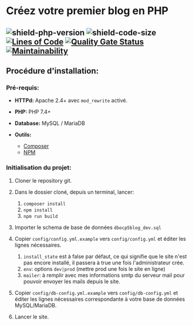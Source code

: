 # Créez votre premier blog en PHP

![shield-php-version](https://img.shields.io/badge/PHP%20Version-%5E7.4-007bff)  ![shield-code-size](https://img.shields.io/github/repo-size/amaurymn/p5-oc-blog-php) [![Lines of Code](https://sonarcloud.io/api/project_badges/measure?project=amaurymn_p5-oc-blog-php&metric=ncloc)](https://sonarcloud.io/dashboard?id=amaurymn_p5-oc-blog-php)  [![Quality Gate Status](https://sonarcloud.io/api/project_badges/measure?project=amaurymn_p5-oc-blog-php&metric=alert_status)](https://sonarcloud.io/dashboard?id=amaurymn_p5-oc-blog-php) [![Maintainability](https://api.codeclimate.com/v1/badges/20982bf891c43b706e6a/maintainability)](https://codeclimate.com/github/amaurymn/p5-oc-blog-php/maintainability)
-----

## **Procédure d'installation:**

### **Pré-requis:**

* **HTTPd:** Apache 2.4+ avec `mod_rewrite` activé.
  
* **PHP:** PHP 7.4+
  
* **Database:** MySQL / MariaDB
  
* **Outils:**
    * [Composer](https://getcomposer.org/)
    * [NPM](https://www.npmjs.com/get-npm)

### **Initialisation du projet:**

1. Cloner le repository git.

2. Dans le dossier cloné, depuis un terminal, lancer:
    1. `composer install`
    2. `npm install`
    3. `npm run build`

3. Importer le schema de base de données `dbocp5blog_dev.sql`

4. Copier `config/config.yml.example` vers `config/config.yml` et éditer les lignes nécessaires.
    1. `install_state` est à false par défaut, ce qui signifie que le site n'est pas encore installé, il passera à true une fois l'administrateur crée.
    2. `env`: options `dev|prod`  (mettre prod une fois le site en ligne)
    3. `mailer`: à remplir avec mes informations smtp du serveur mail pour pouvoir envoyer les mails depuis le site.

5. Copier `config/db-config.yml.example` vers `config/db-config.yml` et éditer les lignes nécessaires correspondante à votre base de données MySQL/MariaDB.

6. Lancer le site.
